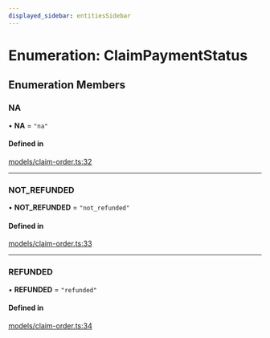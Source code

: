 ```yaml
---
displayed_sidebar: entitiesSidebar
---
```


# Enumeration: ClaimPaymentStatus

## Enumeration Members

### NA

• **NA** = ``"na"``

#### Defined in

[models/claim-order.ts:32](https://github.com/medusajs/medusa/blob/da7ea8c5d/packages/medusa/src/models/claim-order.ts#L32)

___

### NOT\_REFUNDED

• **NOT\_REFUNDED** = ``"not_refunded"``

#### Defined in

[models/claim-order.ts:33](https://github.com/medusajs/medusa/blob/da7ea8c5d/packages/medusa/src/models/claim-order.ts#L33)

___

### REFUNDED

• **REFUNDED** = ``"refunded"``

#### Defined in

[models/claim-order.ts:34](https://github.com/medusajs/medusa/blob/da7ea8c5d/packages/medusa/src/models/claim-order.ts#L34)

